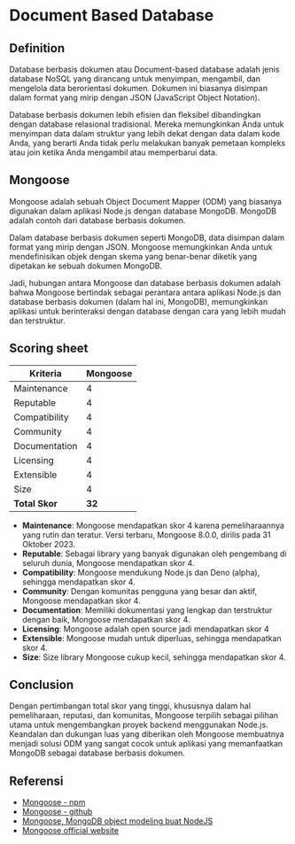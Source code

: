 # Document Based Database

## Definition

Database berbasis dokumen atau Document-based database adalah jenis database NoSQL yang dirancang untuk menyimpan, mengambil, dan mengelola data berorientasi dokumen. Dokumen ini biasanya disimpan dalam format yang mirip dengan JSON (JavaScript Object Notation).

Database berbasis dokumen lebih efisien dan fleksibel dibandingkan dengan database relasional tradisional. Mereka memungkinkan Anda untuk menyimpan data dalam struktur yang lebih dekat dengan data dalam kode Anda, yang berarti Anda tidak perlu melakukan banyak pemetaan kompleks atau join ketika Anda mengambil atau memperbarui data.


## Mongoose

Mongoose adalah sebuah Object Document Mapper (ODM) yang biasanya digunakan dalam aplikasi Node.js dengan database MongoDB. MongoDB adalah contoh dari database berbasis dokumen. 

Dalam database berbasis dokumen seperti MongoDB, data disimpan dalam format yang mirip dengan JSON. Mongoose memungkinkan Anda untuk mendefinisikan objek dengan skema yang benar-benar diketik yang dipetakan ke sebuah dokumen MongoDB. 

Jadi, hubungan antara Mongoose dan database berbasis dokumen adalah bahwa Mongoose bertindak sebagai perantara antara aplikasi Node.js dan database berbasis dokumen (dalam hal ini, MongoDB), memungkinkan aplikasi untuk berinteraksi dengan database dengan cara yang lebih mudah dan terstruktur.

## Scoring sheet

| Kriteria       | Mongoose |
| -------------- | -------- |
| Maintenance   | 4   |
| Reputable       | 4   |
| Compatibility | 4   |
| Community      | 4   |
| Documentation    | 4   |
| Licensing        | 4  |
| Extensible| 4   |
| Size         | 4   |
| **Total Skor** | **32**   |

- **Maintenance**: Mongoose mendapatkan skor 4 karena pemeliharaannya yang rutin dan teratur. Versi terbaru, Mongoose 8.0.0, dirilis pada 31 Oktober 2023.
- **Reputable**: Sebagai library yang banyak digunakan oleh pengembang di seluruh dunia, Mongoose mendapatkan skor 4.
- **Compatibility**: Mongoose mendukung Node.js dan Deno (alpha), sehingga mendapatkan skor 4.
- **Community**: Dengan komunitas pengguna yang besar dan aktif, Mongoose mendapatkan skor 4.
- **Documentation**: Memiliki dokumentasi yang lengkap dan terstruktur dengan baik, Mongoose mendapatkan skor 4.
- **Licensing**: Mongoose adalah open source jadi mendapatkan skor 4
- **Extensible**: Mongoose mudah untuk diperluas, sehingga mendapatkan skor 4.
- **Size**: Size library Mongoose cukup kecil, sehingga mendapatkan skor 4.

## Conclusion

Dengan pertimbangan total skor yang tinggi, khususnya dalam hal pemeliharaan, reputasi, dan komunitas, Mongoose terpilih sebagai pilihan utama untuk mengembangkan proyek backend menggunakan Node.js. Keandalan dan dukungan luas yang diberikan oleh Mongoose membuatnya menjadi solusi ODM yang sangat cocok untuk aplikasi yang memanfaatkan MongoDB sebagai database berbasis dokumen.

## Referensi

- [Mongoose - npm](https://www.npmjs.com/package/mongoose)
- [Mongoose - github](https://github.com/Automattic/mongoose)
- [Mongoose, MongoDB object modeling buat NodeJS](https://medium.com/@ekaprasasti/mongoose-mongodb-object-modeling-buat-nodejs-83627f521e26)
- [Mongoose official website](https://mongoosejs.com/)